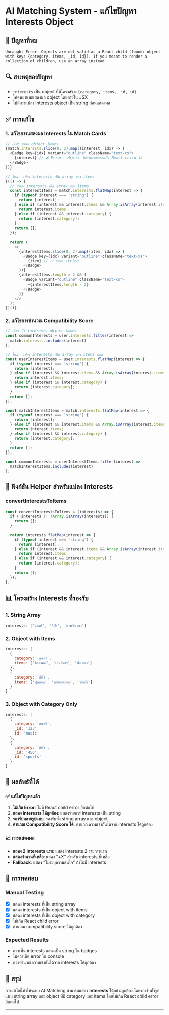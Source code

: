 # AI Matching System - แก้ไขปัญหา Interests Object

## 🎯 ปัญหาที่พบ
```
Uncaught Error: Objects are not valid as a React child (found: object with keys {category, items, _id, id}). If you meant to render a collection of children, use an array instead.
```

## 🔍 สาเหตุของปัญหา
- `interests` เป็น object ที่มีโครงสร้าง `{category, items, _id, id}` 
- โค้ดพยายามแสดงผล object โดยตรงใน JSX
- ไม่มีการแปลง interests object เป็น string ก่อนแสดงผล

## ✅ การแก้ไข

### 1. **แก้ไขการแสดงผล Interests ใน Match Cards**
```javascript
// เดิม: แสดง object โดยตรง
{match.interests.slice(0, 2).map((interest, idx) => (
  <Badge key={idx} variant="outline" className="text-xs">
    {interest} // ❌ Error: object ไม่สามารถแสดงเป็น React child ได้
  </Badge>
))}

// ใหม่: แปลง interests เป็น array ของ items
{(() => {
  // แปลง interests เป็น array ของ items
  const interestItems = match.interests.flatMap(interest => {
    if (typeof interest === 'string') {
      return [interest];
    } else if (interest && interest.items && Array.isArray(interest.items)) {
      return interest.items;
    } else if (interest && interest.category) {
      return [interest.category];
    }
    return [];
  });
  
  return (
    <>
      {interestItems.slice(0, 2).map((item, idx) => (
        <Badge key={idx} variant="outline" className="text-xs">
          {item} // ✅ แสดง string
        </Badge>
      ))}
      {interestItems.length > 2 && (
        <Badge variant="outline" className="text-xs">
          +{interestItems.length - 2}
        </Badge>
      )}
    </>
  );
})()}
```

### 2. **แก้ไขการคำนวณ Compatibility Score**
```javascript
// เดิม: ใช้ interests object โดยตรง
const commonInterests = user.interests.filter(interest => 
  match.interests.includes(interest)
);

// ใหม่: แปลง interests เป็น array ของ items ก่อน
const userInterestItems = user.interests.flatMap(interest => {
  if (typeof interest === 'string') {
    return [interest];
  } else if (interest && interest.items && Array.isArray(interest.items)) {
    return interest.items;
  } else if (interest && interest.category) {
    return [interest.category];
  }
  return [];
});

const matchInterestItems = match.interests.flatMap(interest => {
  if (typeof interest === 'string') {
    return [interest];
  } else if (interest && interest.items && Array.isArray(interest.items)) {
    return interest.items;
  } else if (interest && interest.category) {
    return [interest.category];
  }
  return [];
});

const commonInterests = userInterestItems.filter(interest => 
  matchInterestItems.includes(interest)
);
```

## 🔧 ฟังก์ชัน Helper สำหรับแปลง Interests

### **convertInterestsToItems**
```javascript
const convertInterestsToItems = (interests) => {
  if (!interests || !Array.isArray(interests)) {
    return [];
  }
  
  return interests.flatMap(interest => {
    if (typeof interest === 'string') {
      return [interest];
    } else if (interest && interest.items && Array.isArray(interest.items)) {
      return interest.items;
    } else if (interest && interest.category) {
      return [interest.category];
    }
    return [];
  });
};
```

## 📊 โครงสร้าง Interests ที่รองรับ

### 1. **String Array**
```javascript
interests: ['ดนตรี', 'กีฬา', 'การเดินทาง']
```

### 2. **Object with Items**
```javascript
interests: [
  {
    category: 'ดนตรี',
    items: ['ร้องเพลง', 'เล่นกีตาร์', 'ฟังเพลง']
  },
  {
    category: 'กีฬา',
    items: ['ฟุตบอล', 'บาสเกตบอล', 'ว่ายน้ำ']
  }
]
```

### 3. **Object with Category Only**
```javascript
interests: [
  {
    category: 'ดนตรี',
    _id: '123',
    id: 'music'
  },
  {
    category: 'กีฬา',
    _id: '456',
    id: 'sports'
  }
]
```

## 🎯 ผลลัพธ์ที่ได้

### ✅ แก้ไขปัญหาแล้ว
1. **ไม่เกิด Error**: ไม่มี React child error อีกต่อไป
2. **แสดง Interests ได้ถูกต้อง**: แสดงรายการ interests เป็น string
3. **รองรับหลายรูปแบบ**: รองรับทั้ง string array และ object
4. **คำนวณ Compatibility Score ได้**: คำนวณความเข้ากันได้จาก interests ได้ถูกต้อง

### 📈 การแสดงผล
- **แสดง 2 interests แรก**: แสดง interests 2 รายการแรก
- **แสดงจำนวนที่เหลือ**: แสดง "+X" สำหรับ interests ที่เหลือ
- **Fallback**: แสดง "ไม่ระบุความสนใจ" ถ้าไม่มี interests

## 🔧 การทดสอบ

### Manual Testing
- [x] แสดง interests ที่เป็น string array
- [x] แสดง interests ที่เป็น object with items
- [x] แสดง interests ที่เป็น object with category
- [x] ไม่เกิด React child error
- [x] คำนวณ compatibility score ได้ถูกต้อง

### Expected Results
- ควรเห็น interests แสดงเป็น string ใน badges
- ไม่ควรเกิด error ใน console
- ควรคำนวณความเข้ากันได้จาก interests ได้ถูกต้อง

## 🎉 สรุป

การแก้ไขนี้ทำให้ระบบ AI Matching สามารถแสดง **interests** ได้อย่างถูกต้อง โดยรองรับทั้งรูปแบบ string array และ object ที่มี category และ items โดยไม่เกิด React child error อีกต่อไป

---
